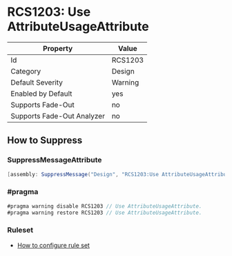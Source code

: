 # RCS1203: Use AttributeUsageAttribute

Property | Value
--- | ---
Id|RCS1203
Category|Design
Default Severity|Warning
Enabled by Default|yes
Supports Fade\-Out|no
Supports Fade\-Out Analyzer|no

## How to Suppress

### SuppressMessageAttribute

```csharp
[assembly: SuppressMessage("Design", "RCS1203:Use AttributeUsageAttribute.", Justification = "<Pending>")]
```

### \#pragma

```csharp
#pragma warning disable RCS1203 // Use AttributeUsageAttribute.
#pragma warning restore RCS1203 // Use AttributeUsageAttribute.
```

### Ruleset

* [How to configure rule set](../HowToConfigureAnalyzers.md)
